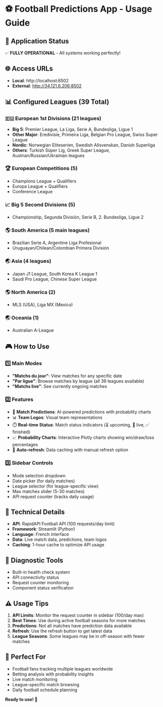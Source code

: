 # ⚽ Football Predictions App - Usage Guide

## 🚀 Application Status
✅ **FULLY OPERATIONAL** - All systems working perfectly!

## 🌐 Access URLs
- **Local**: http://localhost:8502
- **External**: http://34.121.6.206:8502

## 📊 Configured Leagues (39 Total)

### 🇪🇺 European 1st Divisions (21 leagues)
- **Big 5**: Premier League, La Liga, Serie A, Bundesliga, Ligue 1
- **Other Major**: Eredivisie, Primeira Liga, Belgian Pro League, Swiss Super League
- **Nordic**: Norwegian Eliteserien, Swedish Allsvenskan, Danish Superliga
- **Others**: Turkish Süper Lig, Greek Super League, Austrian/Russian/Ukrainian leagues

### 🏆 European Competitions (5)
- Champions League + Qualifiers
- Europa League + Qualifiers  
- Conference League

### 📈 Big 5 Second Divisions (5)
- Championship, Segunda División, Serie B, 2. Bundesliga, Ligue 2

### 🌎 South America (5 main leagues)
- Brazilian Serie A, Argentine Liga Profesional
- Uruguayan/Chilean/Colombian Primera División

### 🌏 Asia (4 leagues)
- Japan J1 League, South Korea K League 1
- Saudi Pro League, Chinese Super League

### 🌎 North America (2)
- MLS (USA), Liga MX (Mexico)

### 🌏 Oceania (1)
- Australian A-League

## 🎮 How to Use

### 1️⃣ Main Modes
- **"Matchs du jour"**: View matches for any specific date
- **"Par ligue"**: Browse matches by league (all 39 leagues available)
- **"Matchs live"**: See currently ongoing matches

### 2️⃣ Features
- 🎯 **Match Predictions**: AI-powered predictions with probability charts
- 📊 **Team Logos**: Visual team representations
- ⏱️ **Real-time Status**: Match status indicators (⏳ upcoming, 🔴 live, ✅ finished)
- 📈 **Probability Charts**: Interactive Plotly charts showing win/draw/loss percentages
- 🔄 **Auto-refresh**: Data caching with manual refresh option

### 3️⃣ Sidebar Controls
- Mode selection dropdown
- Date picker (for daily matches)
- League selector (for league-specific view)
- Max matches slider (5-30 matches)
- API request counter (tracks daily usage)

## 🔧 Technical Details
- **API**: RapidAPI Football API (100 requests/day limit)
- **Framework**: Streamlit (Python)
- **Language**: French interface
- **Data**: Live match data, predictions, team logos
- **Caching**: 1-hour cache to optimize API usage

## 📱 Diagnostic Tools
- Built-in health check system
- API connectivity status
- Request counter monitoring
- Component status verification

## ⚠️ Usage Tips
1. **API Limits**: Monitor the request counter in sidebar (100/day max)
2. **Best Times**: Use during active football seasons for more matches
3. **Predictions**: Not all matches have prediction data available
4. **Refresh**: Use the refresh button to get latest data
5. **League Seasons**: Some leagues may be in off-season with fewer matches

## 🎯 Perfect For
- Football fans tracking multiple leagues worldwide
- Betting analysis with probability insights
- Live match monitoring
- League-specific match browsing
- Daily football schedule planning

**Ready to use! 🚀**